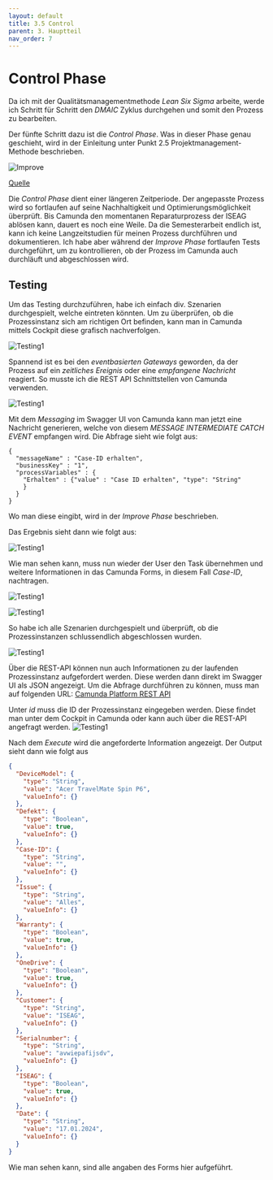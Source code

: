 ```yaml
---
layout: default
title: 3.5 Control
parent: 3. Hauptteil
nav_order: 7
---
```

# Control Phase

Da ich mit der Qualitätsmanagementmethode *Lean Six Sigma* arbeite, werde ich Schritt für Schritt den *DMAIC* Zyklus durchgehen und somit den Prozess zu bearbeiten. 

Der fünfte Schritt dazu ist die *Control Phase*. Was in dieser Phase genau geschieht, wird in der Einleitung unter Punkt 2.5 Projektmanagement-Methode beschrieben.


![Improve](../../ressources/bilder/rsz_process.png)

[Quelle](../Quellenverzeichnis/index.md#control)

Die *Control Phase* dient einer längeren Zeitperiode. Der angepasste Prozess wird so fortlaufen auf seine Nachhaltigkeit und Optimierungsmöglichkeit überprüft. Bis Camunda den momentanen Reparaturprozess der ISEAG ablösen kann, dauert es noch eine Weile. Da die Semesterarbeit endlich ist, kann ich keine Langzeitstudien für meinen Prozess durchführen und dokumentieren. Ich habe aber während der *Improve Phase* fortlaufen Tests durchgeführt, um zu kontrollieren, ob der Prozess im Camunda auch durchläuft und abgeschlossen wird.

## Testing

Um das Testing durchzuführen, habe ich einfach div. Szenarien durchgespielt, welche eintreten könnten. Um zu überprüfen, ob die Prozessinstanz sich am richtigen Ort befinden, kann man in Camunda mittels Cockpit diese grafisch nachverfolgen.

![Testing1](../../ressources/bilder/Camunda_Testing1.png)

Spannend ist es bei den *eventbasierten Gateways* geworden, da der Prozess auf ein *zeitliches Ereignis* oder eine *empfangene Nachricht* reagiert. So musste ich die REST API Schnittstellen von Camunda verwenden. 

![Testing1](../../ressources/bilder/Camunda_Testing2.png)

Mit dem *Messaging* im Swagger UI von Camunda kann man jetzt eine Nachricht generieren, welche von diesem *MESSAGE INTERMEDIATE CATCH EVENT* empfangen wird. Die Abfrage sieht wie folgt aus:

```
{
  "messageName" : "Case-ID erhalten",
  "businessKey" : "1",
  "processVariables" : {
    "Erhalten" : {"value" : "Case ID erhalten", "type": "String"
    }
  }
}
```

Wo man diese eingibt, wird in der *Improve Phase* beschrieben.

Das Ergebnis sieht dann wie folgt aus:

![Testing1](../../ressources/bilder/Camunda_Testing3.png)

Wie man sehen kann, muss nun wieder der User den Task übernehmen und weitere Informationen in das Camunda Forms, in diesem Fall *Case-ID*, nachtragen.

![Testing1](../../ressources/bilder/Camunda_Testing4.png)

![Testing1](../../ressources/bilder/Camunda_Testing5.png)

So habe ich alle Szenarien durchgespielt und überprüft, ob die Prozessinstanzen schlussendlich abgeschlossen wurden.

![Testing1](../../ressources/bilder/Camunda_Testing6.png)

Über die REST-API können nun auch Informationen zu der laufenden Prozessinstanz aufgefordert werden. Diese werden dann direkt im Swagger UI als JSON angezeigt. Um die Abfrage durchführen zu können, muss man auf folgenden URL: [Camunda Platform REST API](http://test-camunda.e9hpdqayfhhrc6b0.switzerlandnorth.azurecontainer.io:8080/swaggerui/#/Process%20Instance/getProcessInstanceVariables)

Unter *id* muss die ID der Prozessinstanz eingegeben werden. Diese findet man unter dem Cockpit in Camunda oder kann auch über die REST-API angefragt werden.
![Testing1](../../ressources/bilder/Camunda_Testing7_HTML.png)

Nach dem *Execute* wird die angeforderte Information angezeigt. Der Output sieht dann wie folgt aus

```json
{
  "DeviceModel": {
    "type": "String",
    "value": "Acer TravelMate Spin P6",
    "valueInfo": {}
  },
  "Defekt": {
    "type": "Boolean",
    "value": true,
    "valueInfo": {}
  },
  "Case-ID": {
    "type": "String",
    "value": "",
    "valueInfo": {}
  },
  "Issue": {
    "type": "String",
    "value": "Alles",
    "valueInfo": {}
  },
  "Warranty": {
    "type": "Boolean",
    "value": true,
    "valueInfo": {}
  },
  "OneDrive": {
    "type": "Boolean",
    "value": true,
    "valueInfo": {}
  },
  "Customer": {
    "type": "String",
    "value": "ISEAG",
    "valueInfo": {}
  },
  "Serialnumber": {
    "type": "String",
    "value": "avwiepafijsdv",
    "valueInfo": {}
  },
  "ISEAG": {
    "type": "Boolean",
    "value": true,
    "valueInfo": {}
  },
  "Date": {
    "type": "String",
    "value": "17.01.2024",
    "valueInfo": {}
  }
}
```

Wie man sehen kann, sind alle angaben des Forms hier aufgeführt.